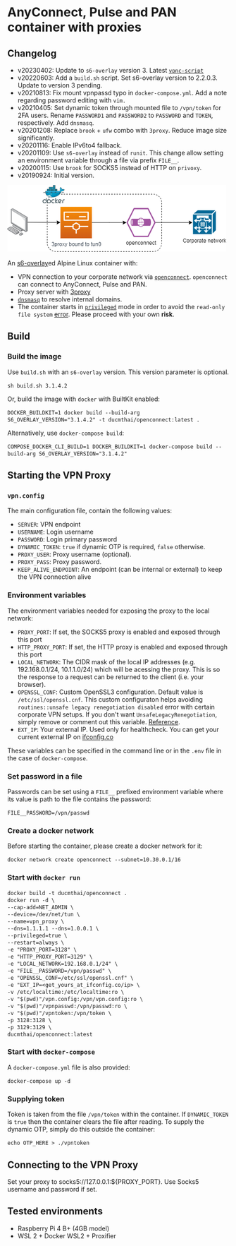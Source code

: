 # AnyConnect, Pulse and PAN container with proxies
## Changelog

- v20230402: Update to `s6-overlay` version 3. Latest [`vpnc-script`](https://gitlab.com/openconnect/vpnc-scripts)
- v20220603: Add a `build.sh` script. Set s6-overlay version to 2.2.0.3. Update to version 3 pending.
- v20210813: Fix mount vpnpassd typo in `docker-compose.yml`. Add a note regarding password editing with `vim.`
- v20210405: Set dynamic token through mounted file to `/vpn/token` for 2FA users. Rename `PASSWORD1` and `PASSWORD2` to `PASSWORD` and `TOKEN`, respectively. Add `dnsmasq`.
- v20201208: Replace `brook` + `ufw` combo with `3proxy`. Reduce image size significantly.
- v20201116: Enable IPv6to4 fallback.
- v20201109: Use `s6-overlay` instead of `runit`. This change allow setting an environment variable through a file via prefix `FILE__`.
- v20200115: Use `brook` for SOCKS5 instead of HTTP on `privoxy`.
- v20190924: Initial version.

![openconnect](vpncontainer.png)

An [s6-overlay](https://github.com/just-containers/s6-overlay)ed Alpine Linux container with:

- VPN connection to your corporate network via [`openconnect`](https://github.com/openconnect). `openconnect` can connect to AnyConnect, Pulse and PAN.
- Proxy server with [3proxy](https://github.com/z3APA3A/3proxy)
- [`dnsmasq`](https://thekelleys.org.uk/dnsmasq/doc.html) to resolve internal domains.
- The container starts in [`privileged`](https://docs.docker.com/engine/reference/run/#runtime-privilege-and-linux-capabilities) mode in order to avoid the `read-only file system` [error](https://serverfault.com/questions/878443/when-running-vpnc-in-docker-get-cannot-open-proc-sys-net-ipv4-route-flush). Please proceed with your own **risk**.

## Build

### Build the image

Use `build.sh` with an `s6-overlay` version. This version parameter is optional.

```Shell
sh build.sh 3.1.4.2
```

Or, build the image with `docker` with BuiltKit enabled:

```Shell
DOCKER_BUILDKIT=1 docker build --build-arg S6_OVERLAY_VERSION="3.1.4.2" -t ducmthai/openconnect:latest .
```

Alternatively, use `docker-compose build`:
```Shell
COMPOSE_DOCKER_CLI_BUILD=1 DOCKER_BUILDKIT=1 docker-compose build --build-arg S6_OVERLAY_VERSION="3.1.4.2"
```

## Starting the VPN Proxy

### `vpn.config`

The main configuration file, contain the following values:

- `SERVER`: VPN endpoint
- `USERNAME`: Login username
- `PASSWORD`: Login primary password
- `DYNAMIC_TOKEN`: `true` if dynamic OTP is required, `false` otherwise.
- `PROXY_USER`: Proxy username (optional).
- `PROXY_PASS`: Proxy password.
- `KEEP_ALIVE_ENDPOINT`: An endpoint (can be internal or external) to keep the VPN connection alive

### Environment variables

The environment variables needed for exposing the proxy to the local network:

- `PROXY_PORT`: If set, the SOCKS5 proxy is enabled and exposed through this port
- `HTTP_PROXY_PORT`: If set, the HTTP proxy is enabled and exposed through this port
- `LOCAL_NETWORK`: The CIDR mask of the local IP addresses (e.g. 192.168.0.1/24, 10.1.1.0/24) which will be acessing the proxy. This is so the response to a request can be returned to the client (i.e. your browser).
- `OPENSSL_CONF`: Custom OpenSSL3 configuration. Default value is `/etc/ssl/openssl.cnf`. This custom configuraton helps avoiding `routines::unsafe legacy renegotiation disabled` error with certain corporate VPN setups. If you don't want `UnsafeLegacyRenegotiation`, simply remove or comment out this variable. [Reference](https://github.com/dotnet/dotnet-docker/issues/4332).
- `EXT_IP`: Your external IP. Used only for healthcheck. You can get your current external IP on [ifconfig.co](https://ifconfig.co/ip)

These variables can be specified in the command line or in the `.env` file in the case of `docker-compose`.

### Set password in a file

Passwords can be set using a `FILE__` prefixed environment variable where its value is path to the file contains the password:

```Shell
FILE__PASSWORD=/vpn/passwd
```

### Create a docker network
Before starting the container, please create a docker network for it:

```Shell
docker network create openconnect --subnet=10.30.0.1/16
```
### Start with `docker run`

```Shell
docker build -t ducmthai/openconnect .
docker run -d \
--cap-add=NET_ADMIN \
--device=/dev/net/tun \
--name=vpn_proxy \
--dns=1.1.1.1 --dns=1.0.0.1 \
--privileged=true \
--restart=always \
-e "PROXY_PORT=3128" \
-e "HTTP_PROXY_PORT=3129" \
-e "LOCAL_NETWORK=192.168.0.1/24" \
-e "FILE__PASSWORD=/vpn/passwd" \
-e "OPENSSL_CONF=/etc/ssl/openssl.cnf" \
-e "EXT_IP=<get_yours_at_ifconfig.co/ip> \
-v /etc/localtime:/etc/localtime:ro \
-v "$(pwd)"/vpn.config:/vpn/vpn.config:ro \
-v "$(pwd)"/vpnpasswd:/vpn/passwd:ro \
-v "$(pwd)"/vpntoken:/vpn/token \
-p 3128:3128 \
-p 3129:3129 \
ducmthai/openconnect:latest
```

### Start with `docker-compose`

A `docker-compose.yml` file is also provided:

```Shell
docker-compose up -d
```

### Supplying token
Token is taken from the file `/vpn/token` within the container. If `DYNAMIC_TOKEN` is `true` then the container clears the file after reading. To supply the dynamic OTP, simply do this outside the container:

```Shell
echo OTP_HERE > ./vpntoken
```

## Connecting to the VPN Proxy

Set your proxy to socks5://127.0.0.1:${PROXY_PORT}. Use Socks5 username and password if set.

## Tested environments
- Raspberry Pi 4 B+ (4GB model)
- WSL 2 + Docker WSL2 + Proxifier